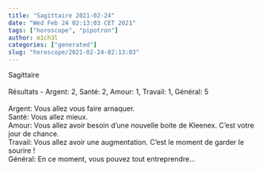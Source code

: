 ```yaml
---
title: "Sagittaire 2021-02-24"
date: "Wed Feb 24 02:13:03 CET 2021"
tags: ["horoscope", "pipotron"]
author: m1ch3l
categories: ["generated"]
slug: "horoscope/2021-02-24-02:13:03"
---
```


Sagittaire<br>
<br>
Résultats - Argent: 2, Santé: 2, Amour: 1, Travail: 1, Général: 5<br>
<br>
Argent:  Vous allez vous faire arnaquer. <br>
Santé:   Vous allez mieux. <br>
Amour:   Vous allez avoir besoin d’une nouvelle boite de Kleenex. C’est votre jour de chance.<br>
Travail: Vous allez avoir une augmentation. C’est le moment de garder le sourire !<br>
Général: En ce moment, vous pouvez tout entreprendre...<br>
